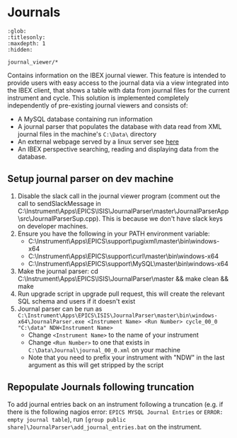 # Journals

```{toctree}
:glob:
:titlesonly:
:maxdepth: 1
:hidden:

journal_viewer/*
```

Contains information on the IBEX journal viewer. This feature is intended to provide users with easy access to the journal data via a view integrated into the IBEX client, that shows a table with data from journal files for the current instrument and cycle. This solution is implemented completely independently of pre-existing journal viewers and consists of:
- A MySQL database containing run information
- A journal parser that populates the database with data read from XML journal files in the machine's `C:\Data\` directory
- An external webpage served by a linux server see [here](journal_viewer/Journal-Viewer-Data) 
- An IBEX perspective searching, reading and displaying data from the database.

## Setup journal parser on dev machine

1. Disable the slack call in the journal viewer program (comment out the call to sendSlackMessage in C:\Instrument\Apps\EPICS\ISIS\JournalParser\master\JournalParserApp\src\JournalParserSup.cpp). This is because we don't have slack keys on developer machines.
1. Ensure you have the following in your PATH environment variable:
    - C:\Instrument\Apps\EPICS\support\pugixml\master\bin\windows-x64
    - C:\Instrument\Apps\EPICS\support\curl\master\bin\windows-x64
    - C:\Instrument\Apps\EPICS\support\MySQL\master\bin\windows-x64
1. Make the journal parser: cd C:\Instrument\Apps\EPICS\ISIS\JournalParser\master && make clean && make
1. Run upgrade script in upgrade pull request, this will create the relevant SQL schema and users if it doesn't exist
1. Journal parser can be run as `C:\Instrument\Apps\EPICS\ISIS\JournalParser\master\bin\windows-x64\JournalParser.exe <Instrument Name> <Run Number> cycle_00_0 "C:\data" NDW<Instrument Name>`
    - Change `<Instrument Name>` to the name of your instrument
    - Change `<Run Number>` to one that exists in `C:\Data\Journal\journal_00_0.xml` on your machine
    - Note that you need to prefix your instrument with "NDW" in the last argument as this will get stripped by the script

## Repopulate Journals following truncation
To add journal entries back on an instrument following a truncation (e.g. if there is the following nagios error: `EPICS MYSQL Journal Entries` or `ERROR: empty journal table`),  run `[group public share]\JournalParser\add_journal_entries.bat` on the instrument. 
